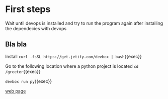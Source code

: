 # First steps
Wait until devops is installed and try to run the program again after installing the dependecies with devops


## Bla bla

Install
`curl -fsSL https://get.jetify.com/devbox | bash`{{exec}}


Go to the following location where a python project is located `cd /greeter`{{exec}}

`devbox run py`{{exec}}

[web page]({{TRAFFIC_HOST1_1325}})

